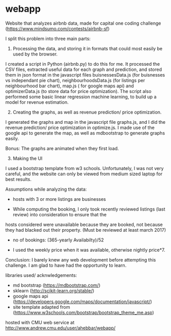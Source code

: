 # webapp
Website that analyzes airbnb data, made for capital one coding challenge (https://www.mindsumo.com/contests/airbnb-sf)

I split this problem into three main parts:

1) Processing the data, and storing it in formats that could most easily be used by the browser. 

I created a script in Python (airbnb.py) to do this for me. It processed the CSV files, extracted useful data for each graph and prediction, and stored them in json format in the javascript files buisnessesData.js (for buisnesses vs independant pie chart), neighbourhoodsData.js (for listings per neighbourhood bar chart), map.js ( for google maps api) and optimizerData.js (to store data for price optimization). The script also performed some basic linear regression machine learning, to build up a model for revenue estimation.

2) Creating the graphs, as well as  revenue prediction/ price optimization.

I generated the graphs and map in the javascript file graphs.js, and I did the revenue prediction/ price optimization in optimize.js. I made use of the google api to generate the map, as well as mdbootstrap to generate graphs easily.

Bonus: The graphs are animated when they first load.

3) Making the UI 

I used a bootstrap template from w3 schools. Unfortunately, I was not very careful, and the website can only be viewed from medium sized laptop for best results. 



Assumptions while analyzing the data:

- hosts with 3 or more listings are businesses

 - While computing the booking, I only took  recently reviewed listings (last review) into consideration to ensure that the

hosts considered were unavailable because they are booked, not because they had blacked out their property.  (Must be reviewed at least march 2017)

- no of bookings: (365-yearly Availabilty)/52

- I used the weekly price when it was available, otherwise nightly price*7.

Conclusion: I barely knew any web development before attempting this challenge. I am glad to have had the opportunity to learn.

libraries used/ acknwledgements:

- md bootstrap (https://mdbootstrap.com/)
- sklearn (http://scikit-learn.org/stable/)
- google maps api (https://developers.google.com/maps/documentation/javascript/)
- site template adapted from (https://www.w3schools.com/bootstrap/bootstrap_theme_me.asp)

hosted with CMU web service at http://www.andrew.cmu.edu/user/ahebbar/webapp/
